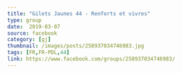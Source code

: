 ```yaml
---
title: "Gilets Jaunes 44 - Renforts et vivres"
type: group
date:  2019-03-07
source: facebook
category: [gj]
thumbnail: /images/posts/258937034746983.jpg
tags: [FR,FR-PDL,44]
link: https://www.facebook.com/groups/258937034746983/
---
```

